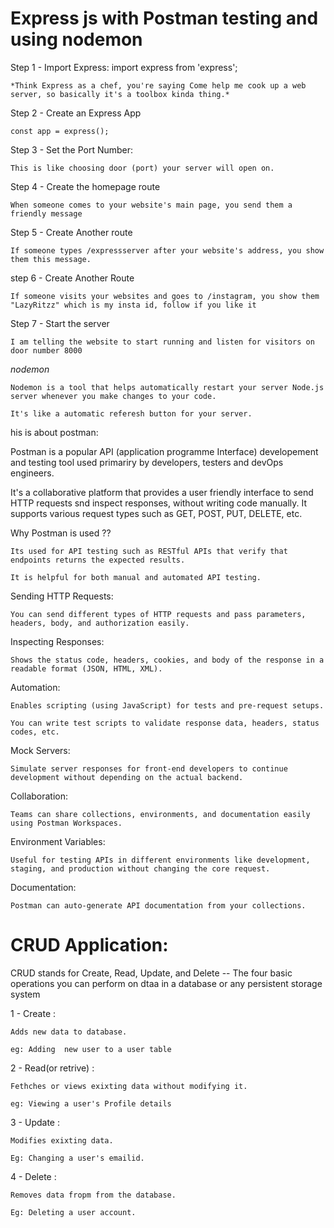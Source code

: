 # Express js with Postman testing and using nodemon 

Step 1 - Import Express: import express from 'express';

    *Think Express as a chef, you're saying Come help me cook up a web server, so basically it's a toolbox kinda thing.*


Step 2 - Create an Express App

    const app = express();

Step 3 - Set the Port Number:

    This is like choosing door (port) your server will open on.

Step 4 - Create the homepage route 

    When someone comes to your website's main page, you send them a friendly message 

Step 5 - Create Another route 

    If someone types /expressserver after your website's address, you show them this message.

step 6 - Create Another Route

    If someone visits your websites and goes to /instagram, you show them "LazyRitzz" which is my insta id, follow if you like it 

Step 7 - Start the server 

    I am telling the website to start running and listen for visitors on door number 8000


*nodemon*

    Nodemon is a tool that helps automatically restart your server Node.js server whenever you make changes to your code.

    It's like a automatic referesh button for your server.
his is about postman:

Postman is a popular API (application programme Interface) developement and testing tool used primariry by developers, testers and devOps engineers.


It's a collaborative platform that provides a user friendly interface to send HTTP requests snd inspect responses, without writing code manually. It supports various request types such as GET, POST, PUT, DELETE, etc.


Why Postman is used ??

    Its used for API testing such as RESTful APIs that verify that endpoints returns the expected results.

    It is helpful for both manual and automated API testing.


Sending HTTP Requests:

    You can send different types of HTTP requests and pass parameters, headers, body, and authorization easily.

Inspecting Responses:

    Shows the status code, headers, cookies, and body of the response in a readable format (JSON, HTML, XML).

Automation:

    Enables scripting (using JavaScript) for tests and pre-request setups.

    You can write test scripts to validate response data, headers, status codes, etc.

Mock Servers:

    Simulate server responses for front-end developers to continue development without depending on the actual backend.

Collaboration:

    Teams can share collections, environments, and documentation easily using Postman Workspaces.

Environment Variables:

    Useful for testing APIs in different environments like development, staging, and production without changing the core request.

Documentation:

    Postman can auto-generate API documentation from your collections.


# CRUD Application: 

CRUD stands for Create, Read, Update, and Delete -- The four basic operations you can perform on dtaa in a database or any persistent storage system

1 - Create : 

    Adds new data to database.

    eg: Adding  new user to a user table 

2 - Read(or retrive) : 

    Fethches or views exixting data without modifying it.

    eg: Viewing a user's Profile details 

3 - Update : 

    Modifies exixting data.

    Eg: Changing a user's emailid.

4 - Delete :

    Removes data fropm from the database.

    Eg: Deleting a user account.









